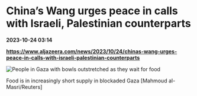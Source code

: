 # China’s Wang urges peace in calls with Israeli, Palestinian counterparts

**2023-10-24 03:14**

**https://www.aljazeera.com/news/2023/10/24/chinas-wang-urges-peace-in-calls-with-israeli-palestinian-counterparts**

![People in Gaza with bowls outstretched as they wait for food](https://www.aljazeera.com/wp-content/uploads/2023/10/2023-10-23T172529Z_1878655413_RC2AY3AJQ5CC_RTRMADP_3_ISRAEL-PALESTINIANS-1698114081.jpg?resize=770%2C513&quality=80)

Food is in increasingly short supply in blockaded Gaza \[Mahmoud al-Masri/Reuters\]